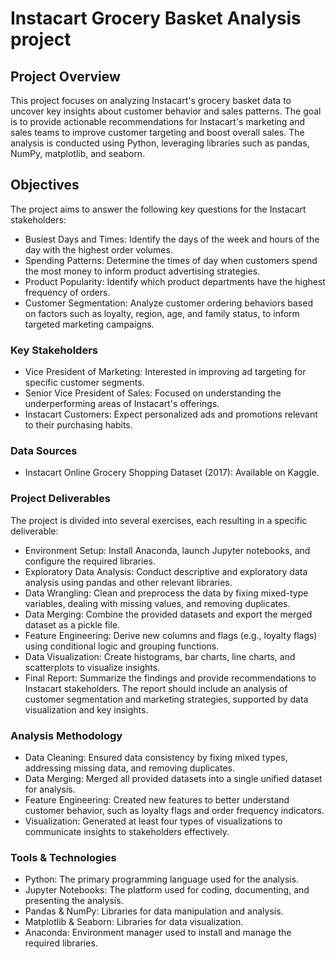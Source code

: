 # Instacart Grocery Basket Analysis project

## Project Overview
This project focuses on analyzing Instacart's grocery basket data to uncover key insights about customer behavior and sales patterns. The goal is to provide actionable recommendations for Instacart's marketing and sales teams to improve customer targeting and boost overall sales. The analysis is conducted using Python, leveraging libraries such as pandas, NumPy, matplotlib, and seaborn.

## Objectives
The project aims to answer the following key questions for the Instacart stakeholders:

 - Busiest Days and Times: Identify the days of the week and hours of the day with the highest order volumes.
 - Spending Patterns: Determine the times of day when customers spend the most money to inform product advertising strategies.
 - Product Popularity: Identify which product departments have the highest frequency of orders.
- Customer Segmentation: Analyze customer ordering behaviors based on factors such as loyalty, region, age, and family status, to inform targeted marketing campaigns.

### Key Stakeholders

- Vice President of Marketing: Interested in improving ad targeting for specific customer segments.
- Senior Vice President of Sales: Focused on understanding the underperforming areas of Instacart's offerings.
- Instacart Customers: Expect personalized ads and promotions relevant to their purchasing habits.
### Data Sources
 - Instacart Online Grocery Shopping Dataset (2017): Available on Kaggle.

### Project Deliverables

The project is divided into several exercises, each resulting in a specific deliverable:

- Environment Setup: Install Anaconda, launch Jupyter notebooks, and configure the required libraries.
- Exploratory Data Analysis: Conduct descriptive and exploratory data analysis using pandas and other relevant libraries.
- Data Wrangling: Clean and preprocess the data by fixing mixed-type variables, dealing with missing values, and removing duplicates.
- Data Merging: Combine the provided datasets and export the merged dataset as a pickle file.
- Feature Engineering: Derive new columns and flags (e.g., loyalty flags) using conditional logic and grouping functions.
- Data Visualization: Create histograms, bar charts, line charts, and scatterplots to visualize insights.
- Final Report: Summarize the findings and provide recommendations to Instacart stakeholders. The report should include an analysis of customer segmentation and marketing strategies, supported by data visualization and key insights.

### Analysis Methodology

- Data Cleaning: Ensured data consistency by fixing mixed types, addressing missing data, and removing duplicates.
- Data Merging: Merged all provided datasets into a single unified dataset for analysis.
- Feature Engineering: Created new features to better understand customer behavior, such as loyalty flags and order frequency indicators.
- Visualization: Generated at least four types of visualizations to communicate insights to stakeholders effectively.

### Tools & Technologies

- Python: The primary programming language used for the analysis.
- Jupyter Notebooks: The platform used for coding, documenting, and presenting the analysis.
- Pandas & NumPy: Libraries for data manipulation and analysis.
- Matplotlib & Seaborn: Libraries for data visualization.
- Anaconda: Environment manager used to install and manage the required libraries.
